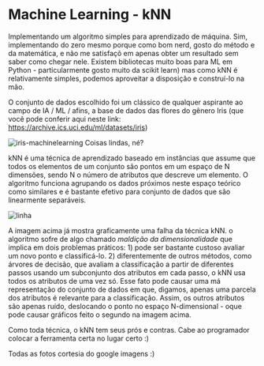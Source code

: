 # Machine Learning - kNN
 Implementando um algoritmo simples para aprendizado de máquina. Sim, implementando do zero mesmo porque como bom nerd, gosto do método e da matemática, e não me satisfaçõ em apenas obter um resultado sem saber como chegar nele. Existem bibliotecas muito boas para ML em Python - particularmente gosto muito da scikit learn) mas como kNN é relativamente simples, podemos aproveitar a disposição e construí-lo na mão. 

O conjunto de dados escolhido foi um clássico de qualquer aspirante ao campo de IA / ML / afins, a base de dados das flores do gênero Iris (que você pode conferir aqui neste link: https://archive.ics.uci.edu/ml/datasets/iris)

![iris-machinelearning](https://user-images.githubusercontent.com/62081666/131419211-05a5843e-e2fb-4b6a-89b1-9ceb5ed22392.png) Coisas lindas, né?


kNN é uma técnica de aprendizado baseado em instâncias que assume que todos os elementos de um conjunto são pontos em um espaço de N dimensões, sendo N o número de atributos que descreve um elemento. O algoritmo funciona agrupando os dados próximos neste espaço teórico como similares e é bastante efetivo para conjunto de dados que são linearmente separáveis.

![linha](https://user-images.githubusercontent.com/62081666/131420612-ddfa8c64-2530-4630-9729-fc00df1f60fb.png)

A imagem acima já mostra graficamente uma falha da técnica kNN. o algoritmo sofre de algo chamado _maldição da dimensionalidade_ que implica em dois problemas práticos: 1) pode ser bastante custoso avaliar um novo ponto e classificá-lo. 2) diferentemente de outros métodos, como árvores de decisão, que avaliam a classificação a partir de diferentes passos usando um subconjunto dos atributos em cada passo, o kNN usa todos os atributos de uma vez só. Esse fato pode causar uma má representação do conjunto de dados em que, digamos, apenas uma parcela dos atributos é relevante para a classificação. Assim, os outros atributos são apenas ruído, deslocando o ponto no espaço N-dimensional -  oque pode causar gráficos feito o segundo na imagem acima.

Como toda técnica, o kNN tem seus prós e contras. Cabe ao programador colocar a ferramenta certa no lugar certo :)

Todas as fotos cortesia do google imagens :)

 
